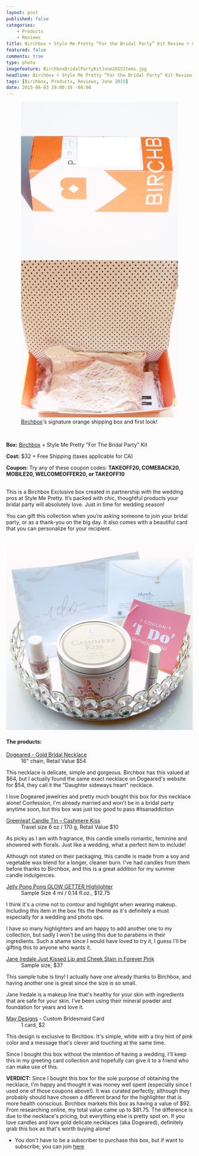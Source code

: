 ```yaml
---
layout: post
published: false
categories: 
    - Products
    - Reviews
title: Birchbox + Style Me Pretty “For the Bridal Party” Kit Review + Coupon!
featured: false
comments: true
type: photo
imagefeature: BirchboxBridalPartyKitJune2015Items.jpg
headline: Birchbox + Style Me Pretty “For the Bridal Party” Kit Review + Coupon!
tags: [Birchbox, Products, Reviews, June 2015]
date: 2015-06-03 19:00:39 -08:00
---
```


<figure class="half">
    <img src='/images/BirchboxBridalPartyKitJune2015Box.jpg'>
    <img src='/images/BirchboxBridalPartyKitJune2015OpenBox.jpg'>
    <figcaption><a href="https://www.birchbox.com/invite/whatsupmailbox">Birchbox</a>'s signature orange shipping box and first look!</figcaption>
</figure>
<br>

<p><b>Box:</b> <a href="https://www.birchbox.com/invite/whatsupmailbox">Birchbox</a> + Style Me Pretty "For The Bridal Party" Kit</p>
<p><b>Cost:</b> $32 + Free Shipping (taxes applicable for CA)</p>
<p><b>Coupon:</b> Try any of these coupon codes: <b>TAKEOFF20, COMEBACK20, MOBILE20, WELCOMEOFFER20, or TAKEOFF10</b></p>

<br>

<DT>This is a Birchbox Exclusive box created in partnership with the wedding pros at Style Me Pretty. It’s packed with chic, thoughtful products your bridal party will absolutely love. Just in time for wedding season!</DT>
<p>You can gift this collection when you’re asking someone to join your bridal party, or as a thank-you on the big day. It also comes with a beautiful card that you can personalize for your recipient.</p>

<br>

<center><img src='/images/BirchboxBridalPartyKitJune2015Items.jpg'></center>

<H4>The products:</H4>
<DL>
<DT><a href='http://www.dogeared.com/daughter-sideways-heart-necklace%2C-gold-dipped/MRGG100310499.html#start=14&q=heart&sz=12'>Dogeared - Gold Bridal Necklace</a></DT>
<DD>16" chain, Retail Value $54</DD>
<p>This necklace is delicate, simple and gorgeous. Birchbox has this valued at $64, but I actually found the same exact necklace on Dogeared's website for $54, they call it the "Daughter sideways heart" necklace.</p>
<p>I love Dogeared jewelries and pretty much bought this box for this necklace alone! Confession, I'm already married and won't be in a bridal party anytime soon, but this box was just too good to pass #itsanaddiction</p>
</DL>
<DL>
<DT><a href='https://www.birchbox.com/shop/greenleaf-candle-tin/'>Greenleaf Candle Tin – Cashmere Kiss</a></DT>
<DD>Travel size 6 oz / 170 g, Retail Value $10</DD>
<p>As picky as I am with fragrance, this candle smells romantic, feminine and showered with florals. Just like a wedding, what a perfect item to include!</p>
<p>Although not stated on their packaging, this candle is made from a soy and vegetable wax blend for a longer, cleaner burn. I've had candles from them before thanks to Birchbox, and this is a great addition for my summer candle indulgences.</p>
</DL>
<DL>
<DT><a href='https://www.birchbox.com/shop/jelly-pong-pong-glow-getter/'>Jelly Pong Pong GLOW GETTER Highlighter</a></DT>
<DD>Sample Size 4 ml / 0.14 fl.oz., $12.75</DD>
<p>I think it's a crime not to contour and highlight when wearing makeup. Including this item in the box fits the theme as it's definitely a must especially for a wedding and photo ops.</p>
<p>I have so many highlighters and am happy to add another one to my collection, but sadly I won't be using this due to parabens in their ingredients. Such a shame since I would have loved to try it, I guess I'll be gifting this to anyone who wants it.</p>
</DL>
<DL>
<DT><a href='https://www.birchbox.com/shop/jane-iredale-just-kissed-lip-and-cheek-stain/'>Jane Iredale Just Kissed Lip and Cheek Stain in Forever Pink</a></DT>
<DD>Sample size, $3?</DD>
<p>This sample tube is tiny! I actually have one already thanks to Birchbox, and having another one is great since the size is so small.</p>
<p>Jane Iredale is a makeup line that's healthy for your skin with ingredients that are safe for your skin. I've been using their mineral powder and foundation for years and love it.</p>
</DL>
<DL>
<DT><a href='http://www.maydesigns.com'>May Designs</a> - Custom Bridesmaid Card</DT>
<DD>1 card, $2</DD>
<p>This design is exclusive to Birchbox. It's simple, white with a tiny hint of pink color and a message that's clever and touching at the same time.</p>
<p>Since I bought this box without the intention of having a wedding, I'll keep this in my greeting card collection and hopefully can give it to a friend who can make use of this.</p>
</DL>

<p><b>VERDICT:</b> Since I bought this box for the sole purpose of obtaining the necklace, I'm happy and thought it was money well spent (especially since I used one of those coupons above!). It was curated perfectly, although they probably should have chosen a different brand for the highlighter that is more health conscious. Birchbox markets this box as having a value of $92. From researching online, my total value came up to $81.75. The difference is due to the necklace's pricing, but everything else is pretty spot on. If you love candles and love gold delicate necklaces (aka Dogeared), definitely grab this box as that's worth buying alone!</p>

* You don't have to be a subscriber to purchase this box, but if want to subscribe, you can join <a href="https://www.birchbox.com/invite/whatsupmailbox">here</a></p>
